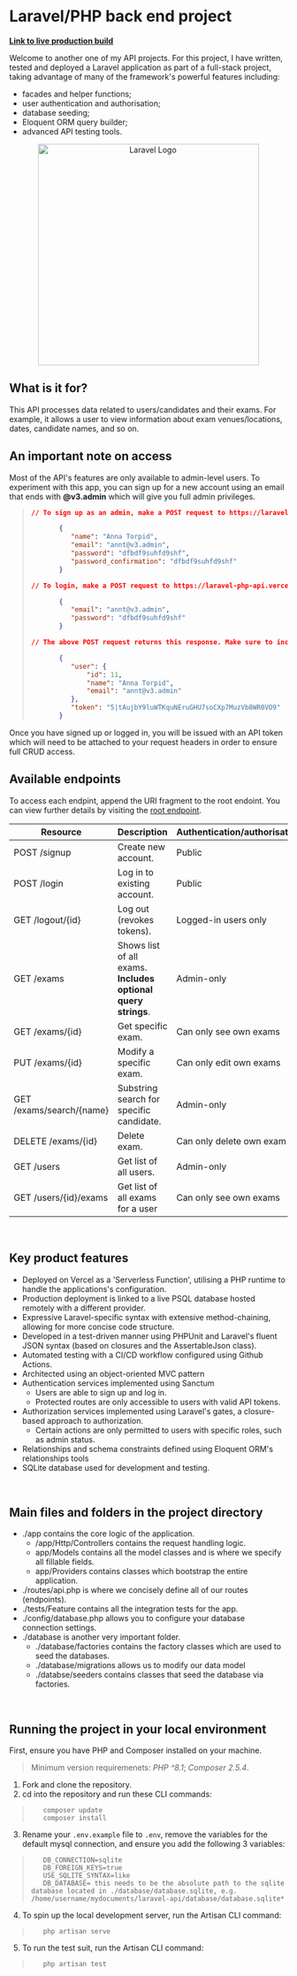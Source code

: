 # Laravel/PHP back end project

**[Link to live production build](https://laravel-php-api.vercel.app/public/api)**

Welcome to another one of my API projects. For this project, I have written, tested and deployed a Laravel application as part of a full-stack project, taking advantage of many of the framework's powerful features including:
- facades and helper functions;
- user authentication and authorisation;
- database seeding;
- Eloquent ORM query builder;
- advanced API testing tools.

<p align="center"><a href="https://laravel.com" target="_blank"><img src="https://raw.githubusercontent.com/laravel/art/master/logo-lockup/5%20SVG/2%20CMYK/1%20Full%20Color/laravel-logolockup-cmyk-red.svg" width="400" alt="Laravel Logo"></a></p>

## What is it for?
This API processes data related to users/candidates and their exams. For example, it allows a user to view information about exam venues/locations, dates, candidate names, and so on.
<br>

## An important note on access
Most of the API's features are only available to admin-level users. To experiment with this app, you can sign up for a new account using an email that ends with **@v3.admin** which will give you full admin privileges.

>```json
>// To sign up as an admin, make a POST request to https://laravel-php-api.vercel.app/public/api/signup and include a request body in the following format:
>
>        {
>		    "name": "Anna Torpid",
>		    "email": "annt@v3.admin",
>		    "password": "dfbdf9suhfd9shf",
>		    "password_confirmation": "dfbdf9suhfd9shf"
>        }
>
>// To login, make a POST request to https://laravel-php-api.vercel.app/public/api/login and include a request body in the following format:
>
>        {
>		    "email": "annt@v3.admin",
>		    "password": "dfbdf9suhfd9shf"
>        }
>
>// The above POST request returns this response. Make sure to include the returned token in the authorisation header of all future requests.
>
>        {
>	        "user": {
>		        "id": 11,
>		        "name": "Anna Torpid",
>		        "email": "annt@v3.admin"
>	        },
>	        "token": "5|tAujbY9luWTKquNEruGHU7soCXp7MuzVb8WR0VO9"
>        }
>```

Once you have signed up or logged in, you will be issued with an API token which will need to be attached to your request headers in order to ensure full CRUD access.
<br>


## Available endpoints
To access each endpint, append the URI fragment to the root endoint.
You can view further details by visiting the [root endpoint](https://laravel-php-api.vercel.app/public/api).

Resource | Description | Authentication/authorisation
---|---|---
POST /signup | Create new account. | Public
POST /login | Log in to existing account. | Public
GET /logout/{id} | Log out (revokes tokens). | Logged-in users only
GET /exams | Shows list of all exams. **Includes optional query strings**. | Admin-only
GET /exams/{id} | Get specific exam. | Can only see own exams
PUT /exams/{id} | Modify a specific exam. | Can only edit own exams
GET /exams/search/{name} | Substring search for specific candidate. | Admin-only
DELETE /exams/{id} | Delete exam. | Can only delete own exam
GET /users | Get list of all users. | Admin-only
GET /users/{id}/exams | Get list of all exams for a user | Can only see own exams
<br>



## Key product features
- Deployed on Vercel as a 'Serverless Function', utilising a PHP runtime to handle the applications's configuration.
- Production deployment is linked to a live PSQL database hosted remotely with a different provider.
- Expressive Laravel-specific syntax with extensive method-chaining, allowing for more concise code structure.
- Developed in a test-driven manner using PHPUnit and Laravel's fluent JSON syntax (based on closures and the AssertableJson class).
- Automated testing with a CI/CD workflow configured using Github Actions.
- Architected using an object-oriented MVC pattern
- Authentication services implemented using Sanctum
    - Users are able to sign up and log in.
    - Protected routes are only accessible to users with valid API tokens.
- Authorization services implemented using Laravel's gates, a closure-based approach to authorization.
    - Certain actions are only permitted to users with specific roles, such as admin status.
- Relationships and schema constraints defined using Eloquent ORM's relationships tools
- SQLite database used for development and testing.
<br>


## Main files and folders in the project directory
- ./app contains the core logic of the application. 
    - /app/Http/Controllers contains the request handling logic.
    - app/Models contains all the model classes and is where we specify all fillable fields.
    - app/Providers contains classes which bootstrap the entire application.
- ./routes/api.php is where we concisely define all of our routes (endpoints).
- ./tests/Feature contains all the integration tests for the app.
- ./config/database.php allows you to configure your database connection settings. 
- ./database is another very important folder.
    - ./database/factories contains the factory classes which are used to seed the databases.
    - ./database/migrations allows us to modify our data model
    - ./databse/seeders contains classes that seed the database via factories.
<br>



## Running the project in your local environment
First, ensure you have PHP and Composer installed on your machine.
>Minimum version requiremenets: *PHP ^8.1*; *Composer 2.5.4*.

1) Fork and clone the repository.
2) cd into the repository and run these CLI commands:

>        composer update
>        composer install

3) Rename your ```.env.example``` file to ```.env```, remove the variables for the default mysql connection, and ensure you add the following 3 variables:

>        DB_CONNECTION=sqlite
>        DB_FOREIGN_KEYS=true
>        USE_SQLITE_SYNTAX=like
>        DB_DATABASE= this needs to be the absolute path to the sqlite database located in ./database/database.sqlite, e.g. /home/username/mydocuments/laravel-api/database/database.sqlite*


4) To spin up the local development server, run the Artisan CLI command:
        
>        php artisan serve

5) To run the test suit, run the Artisan CLI command:

>        php artisan test

<br>
